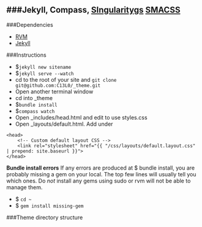 ###Jekyll, Compass, [SIngularitygs](http://singularity.gs/) [SMACSS](smacss.com)
---
###Dependencies

* [RVM](https://rvm.io/)
* [Jekyll](http://jekyllrb.com/docs/installation/)

###Instructions

* $`jekyll new sitename`
* $`jekyll serve --watch`
* cd to the root of your site and `git clone git@github.com:C13L0/_theme.git`
* Open another terminal window
* cd into _theme
* $`bundle install`
* $`compass watch`
* Open _includes/head.html and edit to use styles.css
* Open _layouts/default.html. Add under <!DOCTYPE html>

```
<head>
    <!-- Custom default layout CSS -->
    <link rel="stylesheet" href="{{ "/css/layouts/default.layout.css" | prepend: site.baseurl }}">
</head>
```

**Bundle install errors**
If any errors are produced at $ bundle install, you are probably missing a gem on your local. The top few lines will usually tell you which ones. Do *not* install any gems using sudo or rvm will not be able to manage them.
* $ `cd ~`
* $ `gem install missing-gem`

###Theme directory structure
